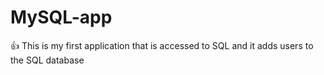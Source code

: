 # MySQL-app
👍 This is my first application that is accessed to SQL and it adds users to the SQL database
